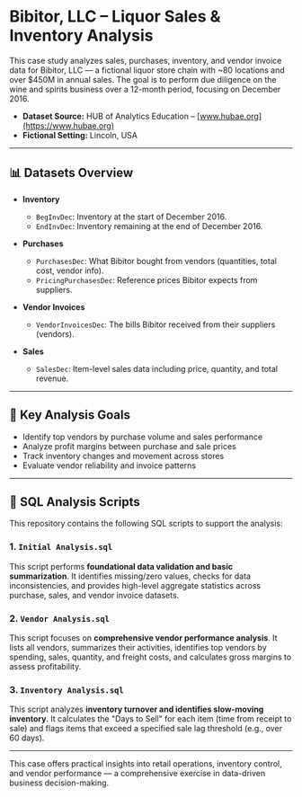 # Bibitor, LLC – Liquor Sales & Inventory Analysis

This case study analyzes sales, purchases, inventory, and vendor invoice data for Bibitor, LLC — a fictional liquor store chain with ~80 locations and over $450M in annual sales. The goal is to perform due diligence on the wine and spirits business over a 12-month period, focusing on December 2016.

- **Dataset Source:** HUB of Analytics Education – [www.hubae.org](https://www.hubae.org)  
- **Fictional Setting:** Lincoln, USA

---

## 📊 Datasets Overview

- **Inventory**
  - `BegInvDec`: Inventory at the start of December 2016.
  - `EndInvDec`: Inventory remaining at the end of December 2016.

- **Purchases**
  - `PurchasesDec`: What Bibitor bought from vendors (quantities, total cost, vendor info).
  - `PricingPurchasesDec`: Reference prices Bibitor expects from suppliers.

- **Vendor Invoices**
  - `VendorInvoicesDec`: The bills Bibitor received from their suppliers (vendors).

- **Sales**
  - `SalesDec`: Item-level sales data including price, quantity, and total revenue.

---

## 🎯 Key Analysis Goals

- Identify top vendors by purchase volume and sales performance
- Analyze profit margins between purchase and sale prices
- Track inventory changes and movement across stores
- Evaluate vendor reliability and invoice patterns

---

## 📜 SQL Analysis Scripts

This repository contains the following SQL scripts to support the analysis:

### 1. `Initial Analysis.sql`
This script performs **foundational data validation and basic summarization**. It identifies missing/zero values, checks for data inconsistencies, and provides high-level aggregate statistics across purchase, sales, and vendor invoice datasets.

### 2. `Vendor Analysis.sql`
This script focuses on **comprehensive vendor performance analysis**. It lists all vendors, summarizes their activities, identifies top vendors by spending, sales, quantity, and freight costs, and calculates gross margins to assess profitability.

### 3. `Inventory Analysis.sql`
This script analyzes **inventory turnover and identifies slow-moving inventory**. It calculates the "Days to Sell" for each item (time from receipt to sale) and flags items that exceed a specified sale lag threshold (e.g., over 60 days).

---

This case offers practical insights into retail operations, inventory control, and vendor performance — a comprehensive exercise in data-driven business decision-making.
